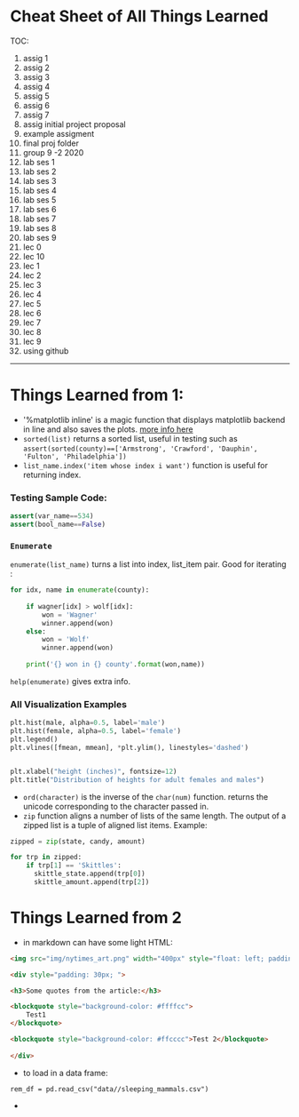 # Cheat Sheet of All Things Learned
TOC:
1. assig 1
2. assig 2
3. assig 3
4. assig 4
5. assig 5
6. assig 6
7. assig 7
8. assig initial project proposal
9.  example assigment
10. final proj folder
11. group 9 -2 2020
12. lab ses 1
13. lab ses 2
14. lab ses 3
15. lab ses 4
16. lab ses 5
17. lab ses 6
18. lab ses 7
19. lab ses 8
20. lab ses 9
21. lec 0 
22. lec 10
23. lec 1
24. lec 2
25. lec 3
26. lec 4
27. lec 5
28. lec 6
29. lec 7
30. lec 8
31. lec 9
32. using github


---

# Things Learned from 1:
- '%matplotlib inline' is a magic function that displays matplotlib backend in line and also saves the plots. [more info here](https://stackoverflow.com/questions/43027980/purpose-of-matplotlib-inline)
- `sorted(list)` returns a sorted list, useful in testing such as `assert(sorted(county)==['Armstrong', 'Crawford', 'Dauphin', 'Fulton', 'Philadelphia'])`
- `list_name.index('item whose index i want')` function is useful for returning index. 
### Testing Sample Code:
```python
assert(var_name==534)
assert(bool_name==False)
```
### `Enumerate`

`enumerate(list_name)` turns a list into index, list_item pair. Good for iterating :
```python
for idx, name in enumerate(county):
    
    if wagner[idx] > wolf[idx]:
        won = 'Wagner'
        winner.append(won)
    else:
        won = 'Wolf'
        winner.append(won)
        
    print('{} won in {} county'.format(won,name))
```
`help(enumerate)` gives extra info. 

### All Visualization Examples

```python
plt.hist(male, alpha=0.5, label='male')
plt.hist(female, alpha=0.5, label='female')
plt.legend()
plt.vlines([fmean, mmean], *plt.ylim(), linestyles='dashed')


plt.xlabel("height (inches)", fontsize=12)
plt.title("Distribution of heights for adult females and males")

```
- `ord(character)` is the inverse of the `char(num)` function. returns the unicode corresponding to the character passed in. 
- `zip` function aligns a number of lists of the same length. The output of a zipped list is a tuple of aligned list items. Example:
```python
zipped = zip(state, candy, amount)

for trp in zipped:
    if trp[1] == 'Skittles':
      skittle_state.append(trp[0])
      skittle_amount.append(trp[2])
```

# Things Learned from 2

- in markdown can have some light HTML:

```html
<img src="img/nytimes_art.png" width="400px" style="float: left; padding: 10px; margin-right:20px;"/>

<div style="padding: 30px; ">

<h3>Some quotes from the article:</h3>

<blockquote style="background-color: #ffffcc">
    Test1
</blockquote>

<blockquote style="background-color: #ffcccc">Test 2</blockquote>
 
</div>
```


- to load in a data frame:

`rem_df = pd.read_csv("data//sleeping_mammals.csv")`

- 